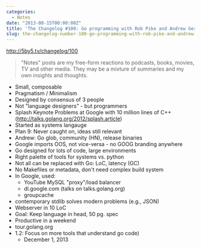 ```yaml
---
categories:
  - Notes
date: "2013-08-15T00:00:00Z"
title: 'The Changelog #100: Go programming with Rob Pike and Andrew Gerrand'
slug: the-changelog-number-100-go-programming-with-rob-pike-and-andrew-gerrand
---
```

http://5by5.tv/changelog/100

> "Notes" posts are my free-form reactions to podcasts, books, movies, TV and other media. They may be a mixture of summaries and my own insights and thoughts.

* Small, composable
* Pragmatism / Minimalism
* Designed by consensus of 3 people
* Not "language designers" - but programmers
* Splash Keynote Problems at Google with 10 million lines of C++ (http://talks.golang.org/2012/splash.article)
* Started as systems langauge
* Plan 9: Never caught on, ideas still relevant
* Andrew: Go glob, community (HN), release binaries
* Google imports OOS, not vice-versa - no GOOG branding anywhere
* Go designed for lots of code, large environments
* Right palette of tools for systems vs. python
* Not all can be replaced with Go: LoC, latency (GC)
* No Makefiles or metadata, don't need complex build system
* In Google, used:
  * YouTube MySQL "proxy"/load balancer
  * dl.google.com (talks on talks.golang.org)
  * groupcache
* contemporary stdlib solves modern problems (e.g., JSON)
* Webserver in 10 LoC
* Goal: Keep language in head, 50 pg. spec
* Productive in a weekend
* tour.golang.org
* 1.2: Focus on more tools that understand go code)
  * December 1, 2013
